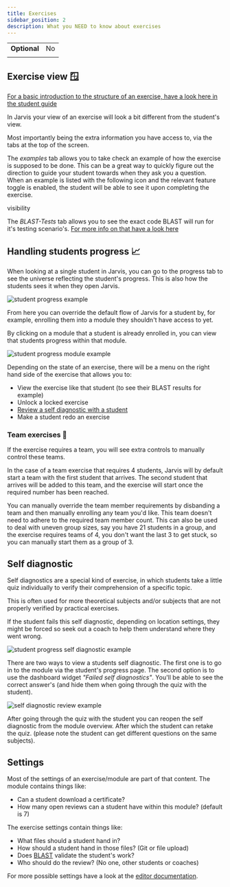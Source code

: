 ```yaml
---
title: Exercises
sidebar_position: 2
description: What you NEED to know about exercises
---
```


|              |    |
|--------------|----|
| **Optional** | No |
|              |    |

## Exercise view 🪟

[For a basic introduction to the structure of an exercise, have a look here in the student guide](../../students/exercises)

In Jarvis your view of an exercise will look a bit different from the student's view.

Most importantly being the extra information you have access to, via the tabs at the top of the screen.

The *examples* tab allows you to take check an example of how the exercise is supposed to be done.
This can be a great way to quickly figure out the direction to guide your student towards when they ask you a question.
When an example is listed with the following icon and the relevant feature toggle is enabled, the student will be able to see it upon completing the exercise.
<link rel="stylesheet" href="https://fonts.googleapis.com/css2?family=Material+Symbols+Outlined:opsz,wght,FILL,GRAD@20..48,100..700,0..1,-50..200" />
<span class="material-symbols-outlined">
visibility
</span>

The *BLAST-Tests* tab allows you to see the exact code BLAST will run for it's testing scenario's.
[For more info on that have a look here](../editor/blast)

## Handling students progress 📈

When looking at a single student in Jarvis, you can go to the progress tab to see the universe reflecting the student's progress. This is also how the students sees it when they open Jarvis.

![student progress example](/img/staff/coaches/exercises/student-progress.png)

From here you can override the default flow of Jarvis for a student by, for example, enrolling them into a module they shouldn't have access to yet. 

By clicking on a module that a student is already enrolled in, you can view that students progress within that module.

![student progress module example](/img/staff/coaches/exercises/student-progress-module.png)

Depending on the state of an exercise, there will be a menu on the right hand side of the exercise that allows you to:

* View the exercise like that student (to see their BLAST results for example)
* Unlock a locked exercise
* [Review a self diagnostic with a student](#self-diagnostic)
* Make a student redo an exercise

### Team exercises 👥

If the exercise requires a team, you will see extra controls to manually control these teams.

In the case of a team exercise that requires 4 students,
Jarvis will by default start a team with the first student that arrives.
The second student that arrives will be added to this team,
and the exercise will start once the required number has been reached.

You can manually override the team member requirements by disbanding a team and then manually enrolling any team you'd like. This team doesn't need to adhere to the required team member count. 
This can also be used to deal with uneven group sizes,
say you have 21 students in a group, and the exercise requires teams of 4, you don't want the last 3 to get stuck,
so you can manually start them as a group of 3.

## Self diagnostic

Self diagnostics are a special kind of exercise,
in which students take a little quiz individually to verify their comprehension of a specific topic.

This is often used for more theoretical subjects and/or subjects that are not properly verified by practical exercises.

If the student fails this self diagnostic, depending on location settings,
they might be forced so seek out a coach to help them understand where they went wrong.

![student progress self diagnostic example](/img/staff/coaches/exercises/student-progress-self-diagnostic.png)

There are two ways to view a students self diagnostic. The first one is to go in to the module via the student's progress page. The second option is to use the dashboard widget *"Failed self diagnostics"*.
You'll be able to see the correct answer's (and hide them when going through the quiz with the student).

![self diagnostic review example](/img/staff/coaches/exercises/self-diagnostic.png)

After going through the quiz with the student you can reopen the self diagnostic from the module overview.
After which the student can retake the quiz.
(please note the student can get different questions on the same subjects).

## Settings

Most of the settings of an exercise/module are part of that content. 
The module contains things like:
* Can a student download a certificate?
* How many open reviews can a student have within this module? (default is 7)

The exercise settings contain things like:
* What files should a student hand in?
* How should a student hand in those files? (Git or file upload)
* Does [BLAST](../editor/blast) validate the student's work?
* Who should do the review? (No one, other students or coaches)

For more possible settings have a look at the [editor documentation](../editor).
